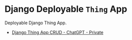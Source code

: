 # Django Deployable `Thing` App

Deployable Django Thing App.

- [Django Thing App CRUD - ChatGPT - Private](https://chatgpt.com/c/68274fa1-132c-8002-b05b-20e1782f1763)
